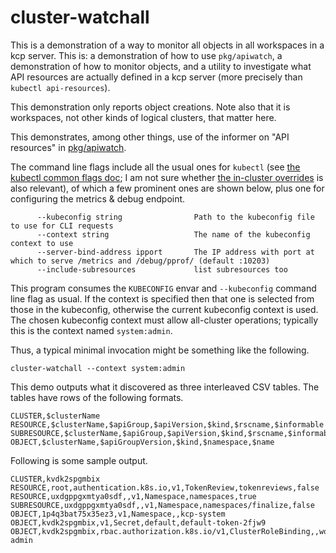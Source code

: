 # cluster-watchall

This is a demonstration of a way to monitor all objects in all
workspaces in a kcp server.  This is: a demonstration of how to use
`pkg/apiwatch`, a demonstration of how to monitor objects, and a
utility to investigate what API resources are actually defined in a
kcp server (more precisely than `kubectl api-resources`).

This demonstration only reports object creations.  Note also that it
is workspaces, not other kinds of logical clusters, that matter here.

This demonstrates, among other things, use of the informer on "API
resources" in [pkg/apiwatch](../../pkg/apiwatch).

The command line flags include all the usual ones for `kubectl` (see [the kubectl common flags doc](https://v1-24.docs.kubernetes.io/docs/reference/kubectl/kubectl/); I am not sure whether [the in-cluster overrides](https://v1-24.docs.kubernetes.io/docs/reference/kubectl/#in-cluster-authentication-and-namespace-overrides) is also relevant), of which a few prominent ones are shown below, plus one for configuring the metrics & debug endpoint.

```console
      --kubeconfig string                Path to the kubeconfig file to use for CLI requests
      --context string                   The name of the kubeconfig context to use
      --server-bind-address ipport       The IP address with port at which to serve /metrics and /debug/pprof/ (default :10203)
      --include-subresources             list subresources too

```

This program consumes the `KUBECONFIG` envar and `--kubeconfig`
command line flag as usual.  If the context is specified then that one
is selected from those in the kubeconfig, otherwise the current
kubeconfig context is used.  The chosen kubeconfig context must allow
all-cluster operations; typically this is the context named
`system:admin`.

Thus, a typical minimal invocation might be something like the
following.

```shell
cluster-watchall --context system:admin
```

This demo outputs what it discovered as three interleaved CSV tables.
The tables have rows of the following formats.

```console
CLUSTER,$clusterName
RESOURCE,$clusterName,$apiGroup,$apiVersion,$kind,$rscname,$informable
SUBRESOURCE,$clusterName,$apiGroup,$apiVersion,$kind,$rscname,$informable
OBJECT,$clusterName,$apiGroupVersion,$kind,$namespace,$name
```

Following is some sample output.

```console
CLUSTER,kvdk2spgmbix
RESOURCE,root,authentication.k8s.io,v1,TokenReview,tokenreviews,false
RESOURCE,uxdgppgxmtya0sdf,,v1,Namespace,namespaces,true
SUBRESOURCE,uxdgppgxmtya0sdf,,v1,Namespace,namespaces/finalize,false
OBJECT,1p4q3bat75x35ez3,v1,Namespace,,kcp-system
OBJECT,kvdk2spgmbix,v1,Secret,default,default-token-2fjw9
OBJECT,kvdk2spgmbix,rbac.authorization.k8s.io/v1,ClusterRoleBinding,,workspace-admin
```
